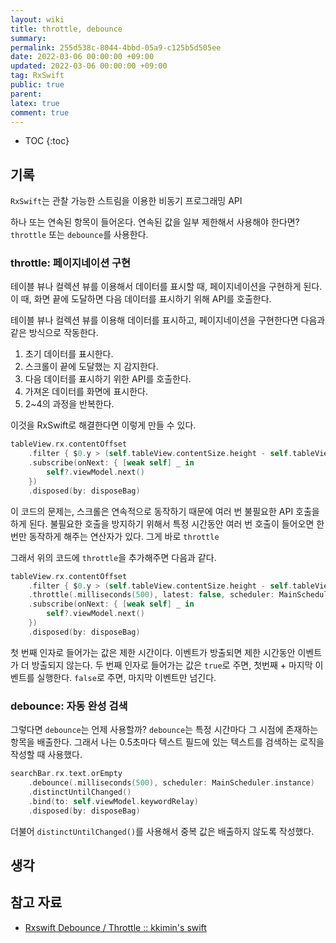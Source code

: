 ```yaml
---
layout: wiki
title: throttle, debounce
summary: 
permalink: 255d538c-8044-4bbd-05a9-c125b5d505ee
date: 2022-03-06 00:00:00 +09:00
updated: 2022-03-06 00:00:00 +09:00
tag: RxSwift 
public: true
parent: 
latex: true
comment: true
---
```


* TOC
{:toc}

## 기록

`RxSwift`는 관찰 가능한 스트림을 이용한 비동기 프로그래밍 API

하나 또는 연속된 항목이 들어온다. 연속된 값을 일부 제한해서 사용해야 한다면? `throttle` 또는 `debounce`를 사용한다.

### throttle: 페이지네이션 구현

테이블 뷰나 컬렉션 뷰를 이용해서 데이터를 표시할 때, 페이지네이션을 구현하게 된다. 이 때, 화면 끝에 도달하면 다음 데이터를 표시하기 위해 API를 호출한다. 

테이블 뷰나 컬렉션 뷰를 이용해 데이터를 표시하고, 페이지네이션을 구현한다면 다음과 같은 방식으로 작동한다.

1. 초기 데이터를 표시한다.
2. 스크롤이 끝에 도달했는 지 감지한다.
3. 다음 데이터를 표시하기 위한 API를 호출한다.
4. 가져온 데이터를 화면에 표시한다.
5. 2~4의 과정을 반복한다.

이것을 RxSwift로 해결한다면 이렇게 만들 수 있다.

```swift
tableView.rx.contentOffset
    .filter { $0.y > (self.tableView.contentSize.height - self.tableView.frame.height) }
    .subscribe(onNext: { [weak self] _ in
        self?.viewModel.next()
    })
    .disposed(by: disposeBag)
```

이 코드의 문제는, 스크롤은 연속적으로 동작하기 때문에 여러 번 불필요한 API 호출을 하게 된다. 불필요한 호출을 방지하기 위해서 특정 시간동안 여러 번 호출이 들어오면 한 번만 동작하게 해주는 연산자가 있다. 그게 바로 `throttle`

그래서 위의 코드에 `throttle`을 추가해주면 다음과 같다.

```swift
tableView.rx.contentOffset
    .filter { $0.y > (self.tableView.contentSize.height - self.tableView.frame.height) }
    .throttle(.milliseconds(500), latest: false, scheduler: MainScheduler.instance)
    .subscribe(onNext: { [weak self] _ in
        self?.viewModel.next()
    })
    .disposed(by: disposeBag)
```

첫 번째 인자로 들어가는 값은 제한 시간이다. 이벤트가 방출되면 제한 시간동안 이벤트가 더 방출되지 않는다.
두 번째 인자로 들어가는 값은 `true`로 주면, 첫번째 + 마지막 이벤트를 실행한다. `false`로 주면, 마지막 이벤트만 넘긴다.

### debounce: 자동 완성 검색

그렇다면 `debounce`는 언제 사용할까? `debounce`는 특정 시간마다 그 시점에 존재하는 항목을 배출한다. 그래서 나는 0.5초마다 텍스트 필드에 있는 텍스트를 검색하는 로직을 작성할 때 사용했다.

```swift
searchBar.rx.text.orEmpty
    .debounce(.milliseconds(500), scheduler: MainScheduler.instance)
    .distinctUntilChanged()
    .bind(to: self.viewModel.keywordRelay)
    .disposed(by: disposeBag)
```

더불어 `distinctUntilChanged()`를 사용해서 중복 값은 배출하지 않도록 작성했다.

## 생각

## 참고 자료

- [Rxswift Debounce / Throttle :: kkimin's swift](https://kkimin.tistory.com/43?category=955083)
